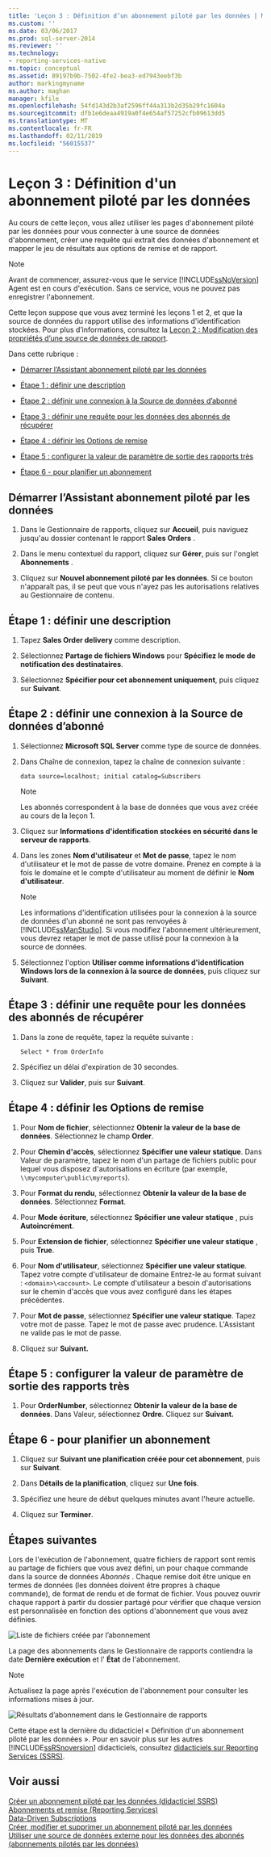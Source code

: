 ```yaml
---
title: 'Leçon 3 : Définition d’un abonnement piloté par les données | Microsoft Docs'
ms.custom: ''
ms.date: 03/06/2017
ms.prod: sql-server-2014
ms.reviewer: ''
ms.technology:
- reporting-services-native
ms.topic: conceptual
ms.assetid: 89197b9b-7502-4fe2-bea3-ed7943eebf3b
author: markingmyname
ms.author: maghan
manager: kfile
ms.openlocfilehash: 54fd143d2b3af2596ff44a313b2d35b29fc1604a
ms.sourcegitcommit: dfb1e6deaa4919a0f4e654af57252cfb09613dd5
ms.translationtype: MT
ms.contentlocale: fr-FR
ms.lasthandoff: 02/11/2019
ms.locfileid: "56015537"
---
```

# <a name="lesson-3-defining-a-data-driven-subscription"></a>Leçon 3 : Définition d'un abonnement piloté par les données
  Au cours de cette leçon, vous allez utiliser les pages d'abonnement piloté par les données pour vous connecter à une source de données d'abonnement, créer une requête qui extrait des données d'abonnement et mapper le jeu de résultats aux options de remise et de rapport.  
  
> [!NOTE]  
>  Avant de commencer, assurez-vous que le service [!INCLUDE[ssNoVersion](../includes/ssnoversion-md.md)] Agent est en cours d'exécution. Sans ce service, vous ne pouvez pas enregistrer l'abonnement.  
  
 Cette leçon suppose que vous avez terminé les leçons 1 et 2, et que la source de données du rapport utilise des informations d'identification stockées.  Pour plus d’informations, consultez la [Leçon 2 : Modification des propriétés d’une source de données de rapport](../reporting-services/lesson-2-modifying-the-report-data-source-properties.md).  
  
 Dans cette rubrique :  
  
-   [Démarrer l’Assistant abonnement piloté par les données](#bkmk_startwizard)  
  
-   [Étape 1 : définir une description](#bkmk_definesubscription)  
  
-   [Étape 2 : définir une connexion à la Source de données d’abonné](#bkmk_defineconnectiontosubscriber)  
  
-   [Étape 3 : définir une requête pour les données des abonnés de récupérer](#bkmk_definequery)  
  
-   [Étape 4 : définir les Options de remise](#bkmk_set_deliveryoptions)  
  
-   [Étape 5 : configurer la valeur de paramètre de sortie des rapports très](#bkmk_configure_parameter)  
  
-   [Étape 6 - pour planifier un abonnement](#bkmk_schedule_subscription)  
  
##  <a name="bkmk_startwizard"></a> Démarrer l’Assistant abonnement piloté par les données  
  
1.  Dans le Gestionnaire de rapports, cliquez sur **Accueil**, puis naviguez jusqu'au dossier contenant le rapport **Sales Orders** .  
  
2.  Dans le menu contextuel du rapport, cliquez sur **Gérer**, puis sur l'onglet **Abonnements** .  
  
3.  Cliquez sur **Nouvel abonnement piloté par les données**. Si ce bouton n'apparaît pas, il se peut que vous n'ayez pas les autorisations relatives au Gestionnaire de contenu.  
  
##  <a name="bkmk_definesubscription"></a> Étape 1 : définir une description  
  
1.  Tapez **Sales Order delivery** comme description.  
  
2.  Sélectionnez **Partage de fichiers Windows** pour **Spécifiez le mode de notification des destinataires**.  
  
3.  Sélectionnez **Spécifier pour cet abonnement uniquement**, puis cliquez sur **Suivant**.  
  
##  <a name="bkmk_defineconnectiontosubscriber"></a> Étape 2 : définir une connexion à la Source de données d’abonné  
  
1.  Sélectionnez **Microsoft SQL Server** comme type de source de données.  
  
2.  Dans Chaîne de connexion, tapez la chaîne de connexion suivante :  
  
    ```  
    data source=localhost; initial catalog=Subscribers  
    ```  
  
    > [!NOTE]  
    >  Les abonnés correspondent à la base de données que vous avez créée au cours de la leçon 1.  
  
3.  Cliquez sur **Informations d'identification stockées en sécurité dans le serveur de rapports**.  
  
4.  Dans les zones **Nom d'utilisateur** et **Mot de passe**, tapez le nom d'utilisateur et le mot de passe de votre domaine. Prenez en compte à la fois le domaine et le compte d'utilisateur au moment de définir le **Nom d'utilisateur**.  
  
    > [!NOTE]  
    >  Les informations d'identification utilisées pour la connexion à la source de données d'un abonné ne sont pas renvoyées à [!INCLUDE[ssManStudio](../includes/ssmanstudio-md.md)]. Si vous modifiez l'abonnement ultérieurement, vous devrez retaper le mot de passe utilisé pour la connexion à la source de données.  
  
5.  Sélectionnez l'option **Utiliser comme informations d'identification Windows lors de la connexion à la source de données**, puis cliquez sur **Suivant**.  
  
##  <a name="bkmk_definequery"></a> Étape 3 : définir une requête pour les données des abonnés de récupérer  
  
1.  Dans la zone de requête, tapez la requête suivante :  
  
    ```  
    Select * from OrderInfo  
    ```  
  
2.  Spécifiez un délai d'expiration de 30 secondes.  
  
3.  Cliquez sur **Valider**, puis sur **Suivant**.  
  
##  <a name="bkmk_set_deliveryoptions"></a> Étape 4 : définir les Options de remise  
  
1.  Pour **Nom de fichier**, sélectionnez **Obtenir la valeur de la base de données**. Sélectionnez le champ **Order**.  
  
2.  Pour **Chemin d'accès**, sélectionnez **Spécifier une valeur statique**. Dans Valeur de paramètre, tapez le nom d'un partage de fichiers public pour lequel vous disposez d'autorisations en écriture (par exemple, `\\mycomputer\public\myreports`).  
  
3.  Pour **Format du rendu**, sélectionnez **Obtenir la valeur de la base de données**. Sélectionnez **Format**.  
  
4.  Pour **Mode écriture**, sélectionnez **Spécifier une valeur statique** , puis **Autoincrément**.  
  
5.  Pour **Extension de fichier**, sélectionnez **Spécifier une valeur statique** , puis **True**.  
  
6.  Pour **Nom d'utilisateur**, sélectionnez **Spécifier une valeur statique**. Tapez votre compte d'utilisateur de domaine Entrez-le au format suivant : `<domain>\<account>`. Le compte d'utilisateur a besoin d'autorisations sur le chemin d'accès que vous avez configuré dans les étapes précédentes.  
  
7.  Pour **Mot de passe**, sélectionnez **Spécifier une valeur statique**. Tapez votre mot de passe. Tapez le mot de passe avec prudence. L'Assistant ne valide pas le mot de passe.  
  
8.  Cliquez sur **Suivant.**  
  
##  <a name="bkmk_configure_parameter"></a> Étape 5 : configurer la valeur de paramètre de sortie des rapports très  
  
1.  Pour **OrderNumber**, sélectionnez **Obtenir la valeur de la base de données**. Dans Valeur, sélectionnez **Ordre**. Cliquez sur **Suivant.**  
  
##  <a name="bkmk_schedule_subscription"></a> Étape 6 - pour planifier un abonnement  
  
1.  Cliquez sur **Suivant une planification créée pour cet abonnement**, puis sur **Suivant**.  
  
2.  Dans **Détails de la planification**, cliquez sur **Une fois**.  
  
3.  Spécifiez une heure de début quelques minutes avant l'heure actuelle.  
  
4.  Cliquez sur **Terminer**.  
  
## <a name="next-steps"></a>Étapes suivantes  
 Lors de l'exécution de l'abonnement, quatre fichiers de rapport sont remis au partage de fichiers que vous avez défini, un pour chaque commande dans la source de données *Abonnés* . Chaque remise doit être unique en termes de données (les données doivent être propres à chaque commande), de format de rendu et de format de fichier. Vous pouvez ouvrir chaque rapport à partir du dossier partagé pour vérifier que chaque version est personnalisée en fonction des options d'abonnement que vous avez définies.  
  
 ![Liste de fichiers créée par l’abonnement](../../2014/tutorials/media/ssrs-tutorial-datadriven-subscription-filelist.gif "Liste de fichiers créée par l’abonnement")  
  
 La page des abonnements dans le Gestionnaire de rapports contiendra la date **Dernière exécution** et l' **État** de l'abonnement.  
  
> [!NOTE]  
>  Actualisez la page après l'exécution de l'abonnement pour consulter les informations mises à jour.  
  
 ![Résultats d’abonnement dans le Gestionnaire de rapports](../../2014/tutorials/media/ssrs-tutorial-datadriven-subscription-status-reportmanager.gif "Résultats d’abonnement dans le Gestionnaire de rapports")  
  
 Cette étape est la dernière du didacticiel « Définition d'un abonnement piloté par les données ». Pour en savoir plus sur les autres [!INCLUDE[ssRSnoversion](../includes/ssrsnoversion-md.md)] didacticiels, consultez [didacticiels sur Reporting Services &#40;SSRS&#41;](../reporting-services/reporting-services-tutorials-ssrs.md).  
  
## <a name="see-also"></a>Voir aussi  
 [Créer un abonnement piloté par les données &#40;didacticiel SSRS&#41;](../reporting-services/create-a-data-driven-subscription-ssrs-tutorial.md)   
 [Abonnements et remise &#40;Reporting Services&#41;](subscriptions/subscriptions-and-delivery-reporting-services.md)   
 [Data-Driven Subscriptions](subscriptions/data-driven-subscriptions.md)   
 [Créer, modifier et supprimer un abonnement piloté par les données](subscriptions/create-modify-and-delete-data-driven-subscriptions.md)   
 [Utiliser une source de données externe pour les données des abonnés &#40;abonnements pilotés par les données&#41;](subscriptions/use-an-external-data-source-for-subscriber-data-data-driven-subscription.md)  
  
  
